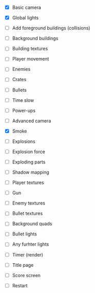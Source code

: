 - [x] Basic camera 
- [x] Global lights

- [ ] Add foreground buildings (collisions)
- [ ] Background buildings
- [ ] Building textures

- [ ] Player movement
- [ ] Enemies
- [ ] Crates
- [ ] Bullets
- [ ] Time slow
- [ ] Power-ups
- [ ] Advanced camera

- [x] Smoke
- [ ] Explosions 
- [ ] Explosion force
- [ ] Exploding parts

- [ ] Shadow mapping
- [ ] Player textures
- [ ] Gun
- [ ] Enemy textures
- [ ] Bullet textures
- [ ] Background quads
- [ ] Bullet lights
- [ ] Any furhter lights

- [ ] Timer (render)

- [ ] Title page
- [ ] Score screen
- [ ] Restart
